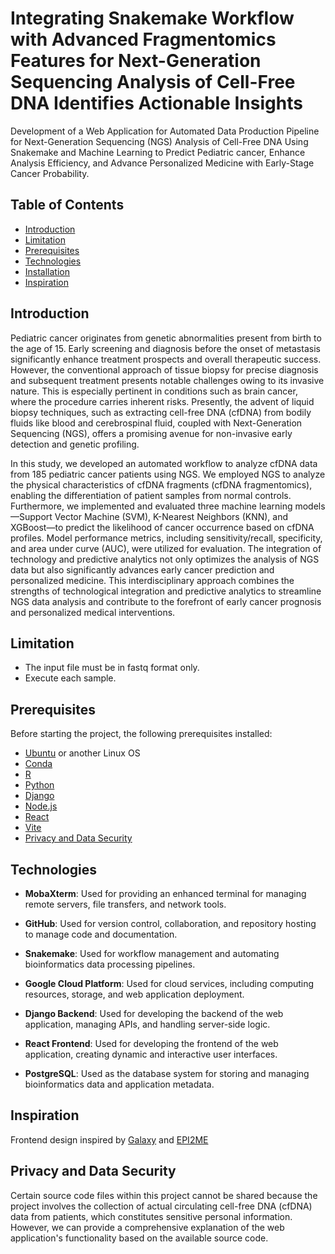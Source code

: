 # **Integrating Snakemake Workflow with Advanced Fragmentomics Features for Next-Generation Sequencing Analysis of Cell-Free DNA Identifies Actionable Insights**

Development of a Web Application for Automated Data Production Pipeline for Next-Generation Sequencing (NGS) Analysis of Cell-Free DNA Using Snakemake and Machine Learning to Predict Pediatric cancer, Enhance Analysis Efficiency, and Advance Personalized Medicine with Early-Stage Cancer Probability.

## Table of Contents

- [Introduction](#introduction)
- [Limitation](#limitation)
- [Prerequisites](#prerequisites)
- [Technologies](#technologies)
- [Installation](#installation)
- [Inspiration](#inspiration)

## Introduction

Pediatric cancer originates from genetic abnormalities present from birth to the age of 15. Early screening and diagnosis before the onset of metastasis significantly enhance treatment prospects and overall therapeutic success. However, the conventional approach of tissue biopsy for precise diagnosis and subsequent treatment presents notable challenges owing to its invasive nature. This is especially pertinent in conditions such as brain cancer, where the procedure carries inherent risks. Presently, the advent of liquid biopsy techniques, such as extracting cell-free DNA (cfDNA) from bodily fluids like blood and cerebrospinal fluid, coupled with Next-Generation Sequencing (NGS), offers a promising avenue for non-invasive early detection and genetic profiling.

In this study, we developed an automated workflow to analyze cfDNA data from 185 pediatric cancer patients using NGS. We employed NGS to analyze the physical characteristics of cfDNA fragments (cfDNA fragmentomics), enabling the differentiation of patient samples from normal controls. Furthermore, we implemented and evaluated three machine learning models—Support Vector Machine (SVM), K-Nearest Neighbors (KNN), and XGBoost—to predict the likelihood of cancer occurrence based on cfDNA profiles. Model performance metrics, including sensitivity/recall, specificity, and area under curve (AUC), were utilized for evaluation. 
The integration of technology and predictive analytics not only optimizes the analysis of NGS data but also significantly advances early cancer prediction and personalized medicine. This interdisciplinary approach combines the strengths of technological integration and predictive analytics to streamline NGS data analysis and contribute to the forefront of early cancer prognosis and personalized medical interventions.

## Limitation

- The input file must be in fastq format only.
- Execute each sample.

## Prerequisites

Before starting the project, the following prerequisites installed:

- [Ubuntu](https://ubuntu.com/) or another Linux OS
- [Conda](https://conda.org/)
- [R](https://www.r-project.org/)
- [Python](https://www.python.org/)
- [Django](https://www.djangoproject.com/)
- [Node.js](https://nodejs.org/)
- [React](https://reactjs.org/)
- [Vite](https://vitejs.dev/)
- [Privacy and Data Security](#privacy-and-data-security)

## Technologies

- **MobaXterm**: Used for providing an enhanced terminal for managing remote servers, file transfers, and network tools.

- **GitHub**: Used for version control, collaboration, and repository hosting to manage code and documentation.

- **Snakemake**: Used for workflow management and automating bioinformatics data processing pipelines.

- **Google Cloud Platform**: Used for cloud services, including computing resources, storage, and web application deployment.

- **Django Backend**: Used for developing the backend of the web application, managing APIs, and handling server-side logic.

- **React Frontend**: Used for developing the frontend of the web application, creating dynamic and interactive user interfaces.

- **PostgreSQL**: Used as the database system for storing and managing bioinformatics data and application metadata.

## Inspiration

Frontend design inspired by [Galaxy](https://usegalaxy.org/) and [EPI2ME](https://github.com/epi2me-labs)

## Privacy and Data Security
Certain source code files within this project cannot be shared because the project involves the collection of actual circulating cell-free DNA (cfDNA) data from patients, which constitutes sensitive personal information. However, we can provide a comprehensive explanation of the web application's functionality based on the available source code.
